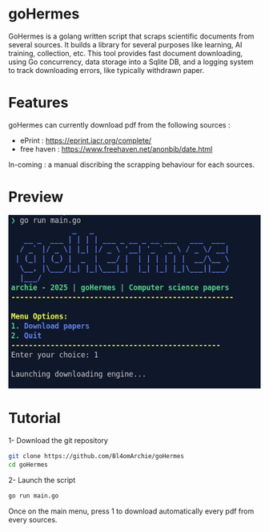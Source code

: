 # goHermes

GoHermes is a golang written script that scraps scientific documents from several sources. It builds a library for several purposes like learning, AI training, collection, etc.
This tool provides fast document downloading, using Go concurrency, data storage into a Sqlite DB, and a logging system to track downloading errors, like typically withdrawn paper.

# Features

goHermes can currently download pdf from the following sources :
- ePrint : https://eprint.iacr.org/complete/
- free haven : https://www.freehaven.net/anonbib/date.html

In-coming : a manual discribing the scrapping behaviour for each sources.

# Preview

!["preview"](preview.png)

# Tutorial

1- Download the git repository
```bash
git clone https://github.com/Bl4omArchie/goHermes
cd goHermes
```

2- Launch the script
```bash
go run main.go
```

Once on the main menu, press 1 to download automatically every pdf from every sources.